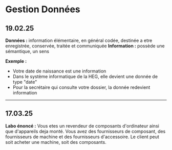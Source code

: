 # Gestion Données

## 19.02.25

**Données :** information élémentaire, en général codée, destinée a etre enregistrée, conservée, traitée et communiquée
**Information :** possède une sémantique, un sens

**Exemple :**
- Votre date de naissance est une information
- Dans le système informatique de la HEG, elle devient une donnée de type "date"
- Pour la secrétaire qui consulte votre dossier, la donnée redevient information

---

## 17.03.25

**Labo énoncé :**
Vous etes un revendeur de composants d'ordinateur ainsi que d'appareils deja monté.
Vous avez des fournisseurs de composant, des fournisseurs de machine et des fournisseurs d'accessoire.
Le client peut soit acheter une machine, soit des composants.